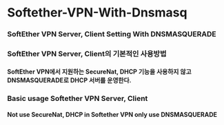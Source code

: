 # Softether-VPN-With-Dnsmasq
### SoftEther VPN Server, Client Setting With DNSMASQUERADE

### SoftEther VPN Server, Client의 기본적인 사용방법
#### SoftEther VPN에서 지원하는 SecureNat, DHCP 기능을 사용하지 않고 DNSMASQUERADE로 DHCP 서버를 운영한다.

### Basic usage Softether VPN Server, Client
#### Not use SecureNat, DHCP in Softether VPN only use DNSMASQUERADE
